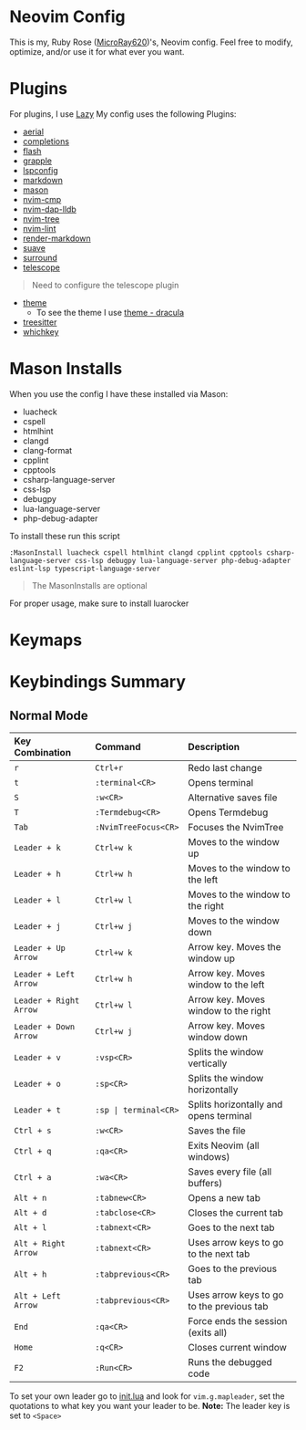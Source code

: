 # Neovim Config
This is my, Ruby Rose ([MicroRay620](https://github.com/MicroRay620))'s, Neovim config. Feel free to modify, optimize, and/or use it for what ever you want.

# Plugins
For plugins, I use [Lazy](github.com/folke/lazy.nvim)
My config uses the following Plugins:
- [aerial](https://github.com/stevearc/aerial.nvim)
- [completions](https://github.com/hrsh7th/nvim-cmp)
- [flash](https://github.com/folke/flash.nvim)
- [grapple](https://github.com/cbochs/grapple.nvim)
- [lspconfig](https://github.com/neovim/nvim-lspconfig)
- [markdown](github.com/tadmccorkle/markdown.nvim)
- [mason](https://github.com/mason-org/mason.nvim)
- [nvim-cmp](https://github.com/hrsh7th/nvim-cmp)
- [nvim-dap-lldb](https://github.com/julianolf/nvim-dap-lldb)
- [nvim-tree](https://github.com/nvim-tree/nvim-tree.lua)
- [nvim-lint](https://github.com/mfussenegger/nvim-lint)
- [render-markdown](https://github.com/MeanderingProgrammer/render-markdown.nvim)
- [suave](https://github.com/nyngwang/suave.lua)
- [surround](https://github.com/kylechui/nvim-surround)
- [telescope](https://github.com/nvim-telescope/telescope.nvim)
> Need to configure the telescope plugin
- [theme](https://github.com/Mofiqul/dracula.nvim) 
    - To see the theme I use [theme - dracula](https://github.com/MicroRay620/neovim-config/blob/main/lua/plugins/theme.lua)
- [treesitter](https://github.com/nvim-treesitter/nvim-treesitter)
- [whichkey](https://github.com/folke/which-key.nvim)

# Mason Installs
When you use the config I have these installed via Mason:
- luacheck
- cspell
- htmlhint
- clangd
- clang-format
- cpplint
- cpptools
- csharp-language-server
- css-lsp
- debugpy
- lua-language-server
- php-debug-adapter

To install these run this script
```vim
:MasonInstall luacheck cspell htmlhint clangd cpplint cpptools csharp-language-server css-lsp debugpy lua-language-server php-debug-adapter eslint-lsp typescript-language-server
```
> The MasonInstalls are optional 

For proper usage, make sure to install luarocker

# Keymaps
# Keybindings Summary

## Normal Mode

| Key Combination | Command | Description |
| :--- | :--- | :--- |
| `r` | `Ctrl+r` | Redo last change |
| `t` | `:terminal<CR>` | Opens terminal |
| `S` | `:w<CR>` | Alternative saves file |
| `T` | `:Termdebug<CR>` | Opens Termdebug |
| `Tab` | `:NvimTreeFocus<CR>` | Focuses the NvimTree |
| `Leader + k` | `Ctrl+w k` | Moves to the window up |
| `Leader + h` | `Ctrl+w h` | Moves to the window to the left |
| `Leader + l` | `Ctrl+w l` | Moves to the window to the right |
| `Leader + j` | `Ctrl+w j` | Moves to the window down |
| `Leader + Up Arrow` | `Ctrl+w k` | Arrow key. Moves the window up |
| `Leader + Left Arrow` | `Ctrl+w h` | Arrow key. Moves window to the left |
| `Leader + Right Arrow` | `Ctrl+w l` | Arrow key. Moves window to the right |
| `Leader + Down Arrow` | `Ctrl+w j` | Arrow key. Moves window down |
| `Leader + v` | `:vsp<CR>` | Splits the window vertically |
| `Leader + o` | `:sp<CR>` | Splits the window horizontally |
| `Leader + t` | `:sp \| terminal<CR>` | Splits horizontally and opens terminal |
| `Ctrl + s` | `:w<CR>` | Saves the file |
| `Ctrl + q` | `:qa<CR>` | Exits Neovim (all windows) |
| `Ctrl + a` | `:wa<CR>` | Saves every file (all buffers) |
| `Alt + n` | `:tabnew<CR>` | Opens a new tab |
| `Alt + d` | `:tabclose<CR>` | Closes the current tab |
| `Alt + l` | `:tabnext<CR>` | Goes to the next tab |
| `Alt + Right Arrow` | `:tabnext<CR>` | Uses arrow keys to go to the next tab |
| `Alt + h` | `:tabprevious<CR>` | Goes to the previous tab |
| `Alt + Left Arrow` | `:tabprevious<CR>` | Uses arrow keys to go to the previous tab |
| `End` | `:qa<CR>` | Force ends the session (exits all) |
| `Home` | `:q<CR>` | Closes current window |
| `F2` | `:Run<CR>` | Runs the debugged code |

To set your own leader go to [init.lua](https://github.com/MicroRay620/neovim-config/blob/main/init.lua) and look for `vim.g.mapleader`, set the quotations to what key you want your leader to be.
**Note:** The leader key is set to `<Space>`

